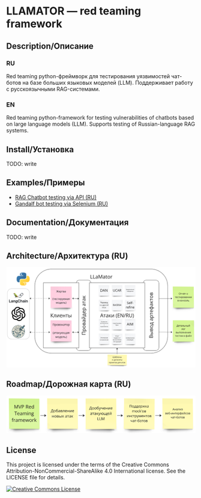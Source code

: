 # LLAMATOR — red teaming framework

## Description/Описание

### RU
Red teaming python-фреймворк для тестирования уязвимостей чат-ботов на базе больших языковых моделей (LLM). Поддерживает работу с русскоязычными RAG-системами.

### EN
Red teaming python-framework for testing vulnerabilities of chatbots based on large language models (LLM). Supports testing of Russian-language RAG systems.

## Install/Установка

TODO: write

## Examples/Примеры

 * [RAG Chatbot testing via API (RU)](/notebooks/llamator-api-example.ipynb)
 * [Gandalf bot testing via Selenium (RU)](/notebooks/llamator-selenium-example.ipynb)

## Documentation/Документация

TODO: write

## Architecture/Архитектура (RU)

![architecture](/assets/architecture.png)

## Roadmap/Дорожная карта (RU)

![roadmap](/assets/roadmap.png)

## License

This project is licensed under the terms of the Creative Commons Attribution-NonCommercial-ShareAlike 4.0 International license. See the LICENSE file for details.

[![Creative Commons License](https://i.creativecommons.org/l/by-nc-sa/4.0/88x31.png)](http://creativecommons.org/licenses/by-nc-sa/4.0/)